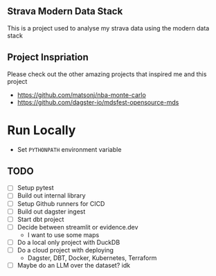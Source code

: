## Strava Modern Data Stack
This is a project used to analyse my strava data using the modern data stack

## Project Inspriation
Please check out the other amazing projects that inspired me and this project
- https://github.com/matsonj/nba-monte-carlo
- https://github.com/dagster-io/mdsfest-opensource-mds

# Run Locally
- Set `PYTHONPATH` environment variable


## TODO
- [ ] Setup pytest
- [ ] Build out internal library
- [ ] Setup Github runners for CICD
- [ ] Build out dagster ingest
- [ ] Start dbt project
- [ ] Decide between streamlit or evidence.dev
    - I want to use some maps
- [ ] Do a local only project with DuckDB
- [ ] Do a cloud project with deploying
    - Dagster, DBT, Docker, Kubernetes, Terraform
- [ ] Maybe do an LLM over the dataset? idk
